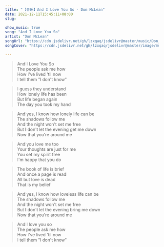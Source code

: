 ```yaml
---
title: "【音乐】And I Love You So - Don McLean"
date: 2021-12-11T15:45:11+08:00
slug: 

show_music: true
song: "And I Love You So"
artist: "Don McLean"
songUrl: "https://cdn.jsdelivr.net/gh/lzxqaq/jsdelivr@master/music/Don_McLean_And_I_Love_You_So.mp3"
songCover: "https://cdn.jsdelivr.net/gh/lzxqaq/jsdelivr@master/image/music/Don_McLean_And_I_Love_You_So.jpg"

---
```


> And I Love You So  
> The people ask me how  
> How I've lived 'til now  
> I tell them "I don't know"  

> I guess they understand  
> How lonely life has been  
> But life began again  
> The day you took my hand  

> And yes, I know how lonely life can be  
> The shadows follow me  
> And the night won't set me free  
> But I don't let the evening get me down  
> Now that you're around me  
 
> And you love me too  
> Your thoughts are just for me  
> You set my spirit free  
> I'm happy that you do  

> The book of life is brief  
> And once a page is read  
> All but love is dead  
> That is my belief  


> And yes, I know how loveless life can be  
> The shadows follow me  
> And the night won't set me free  
> But I don't let the evening bring me down  
> Now that you're around me  

> And I love you so  
> The people ask me how  
> How I've lived 'til now  
> I tell them "I don't know"  